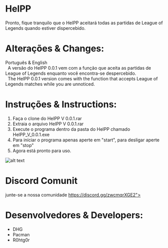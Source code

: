 # HelPP
Pronto, fique tranquilo que o HelPP aceitará todas as partidas de League of Legends quando estiver dispercebido.

# Alterações & Changes:
Português & English <br>
&nbsp;&nbsp;A versão do HelPP 0.0.1 vem com a função que aceita as partidas de League of Legends enquanto você encontra-se despercebido.<br>
&nbsp;&nbsp;The HelPP 0.0.1 version comes with the function that accepts League of Legends matches while you are unnoticed. 

# Instruções & Instructions:
 1) Faça o clone do HelPP V 0.0.1.rar
 2) Extraia o arquivo HelPP V 0.0.1.rar
 3) Execute o programa dentro da pasta do HelPP chamado HelPP_V_0.0.1.exe
 4) Para iníciar o programa apenas aperte em "start", para desligar aperte em "stop"
 5) Agora está pronto para uso.

![alt text]()

# Discord Comunit
junte-se a nossa comunidade
https://discord.gg/zwcmqrXGE2">


# Desenvolvedores & Developers:
 * DHG
 * Pacman
 * R0htg0r
